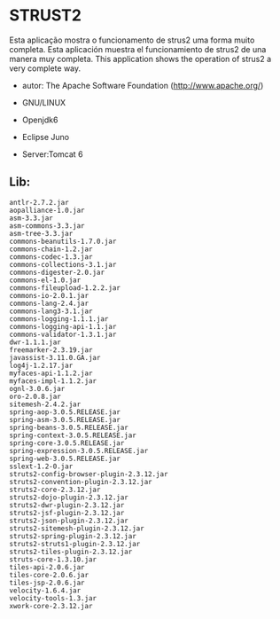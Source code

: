 STRUST2 
=======
Esta aplicação mostra o funcionamento de strus2 uma forma muito completa.
Esta aplicación muestra el funcionamiento de strus2 de una manera muy completa.
This application shows the operation of strus2 a very complete way.



- autor: The Apache Software Foundation (http://www.apache.org/)

- GNU/LINUX

- Openjdk6

- Eclipse Juno

- Server:Tomcat 6


Lib:
----
	antlr-2.7.2.jar
	aopalliance-1.0.jar
	asm-3.3.jar
	asm-commons-3.3.jar
	asm-tree-3.3.jar
	commons-beanutils-1.7.0.jar
	commons-chain-1.2.jar
	commons-codec-1.3.jar
	commons-collections-3.1.jar
	commons-digester-2.0.jar
	commons-el-1.0.jar
	commons-fileupload-1.2.2.jar
	commons-io-2.0.1.jar
	commons-lang-2.4.jar
	commons-lang3-3.1.jar
	commons-logging-1.1.1.jar
	commons-logging-api-1.1.jar
	commons-validator-1.3.1.jar
	dwr-1.1.1.jar
	freemarker-2.3.19.jar
	javassist-3.11.0.GA.jar
	log4j-1.2.17.jar
	myfaces-api-1.1.2.jar
	myfaces-impl-1.1.2.jar
	ognl-3.0.6.jar
	oro-2.0.8.jar
	sitemesh-2.4.2.jar
	spring-aop-3.0.5.RELEASE.jar
	spring-asm-3.0.5.RELEASE.jar
	spring-beans-3.0.5.RELEASE.jar
	spring-context-3.0.5.RELEASE.jar
	spring-core-3.0.5.RELEASE.jar
	spring-expression-3.0.5.RELEASE.jar
	spring-web-3.0.5.RELEASE.jar
	sslext-1.2-0.jar
	struts2-config-browser-plugin-2.3.12.jar
	struts2-convention-plugin-2.3.12.jar
	struts2-core-2.3.12.jar
	struts2-dojo-plugin-2.3.12.jar
	struts2-dwr-plugin-2.3.12.jar
	struts2-jsf-plugin-2.3.12.jar
	struts2-json-plugin-2.3.12.jar
	struts2-sitemesh-plugin-2.3.12.jar
	struts2-spring-plugin-2.3.12.jar
	struts2-struts1-plugin-2.3.12.jar
	struts2-tiles-plugin-2.3.12.jar
	struts-core-1.3.10.jar
	tiles-api-2.0.6.jar
	tiles-core-2.0.6.jar
	tiles-jsp-2.0.6.jar
	velocity-1.6.4.jar
	velocity-tools-1.3.jar
	xwork-core-2.3.12.jar
